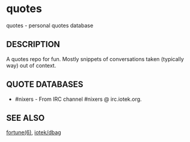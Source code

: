 quotes
======
quotes - personal quotes database

## DESCRIPTION
A quotes repo for fun. Mostly snippets of conversations taken (typically
way) out of context.

## QUOTE DATABASES
* #nixers - From IRC channel #nixers @ irc.iotek.org.

## SEE ALSO
[fortune(6)][1], [iotek/dbag][2]

[1]: http://manpages.ubuntu.com/manpages/wily/en/man6/fortune.6.html
[2]: https://github.com/iotek/dbag
